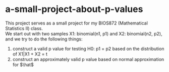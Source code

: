 # a-small-project-about-p-values
This project serves as a small project for my BIOS872 (Mathematical Statistics II) class.<br />
We start out with two samples X1: binomial(n1, p1) and X2: binomial(n2, p2), and we try to do the following things: <br />
1) construct a valid p value for testing H0: p1 = p2 based on the distribution of X1|X1 + X2 = t <br />
2) construct an approximately valid p value based on normal approximation for $\hat$
